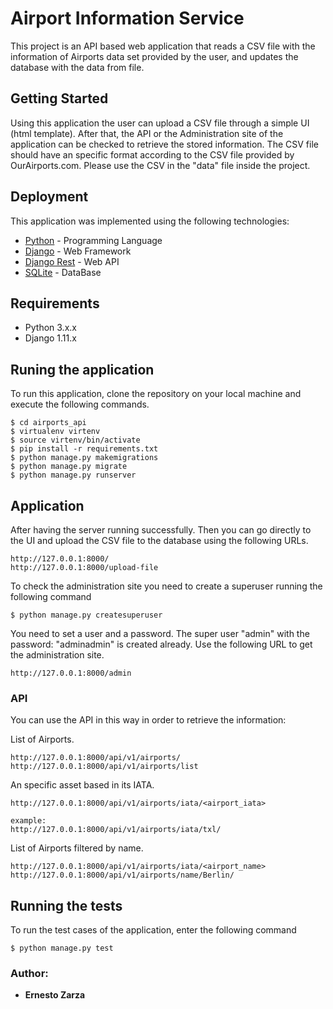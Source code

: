# Airport Information Service

This project is an API based web application that reads a CSV file with the information of Airports data set provided by the user, and updates the database with the data from file.

## Getting Started

Using this application the user can upload a CSV file through a simple UI (html template).
After that, the API or the Administration site of the application can be checked to retrieve the stored information.
The CSV file should have an specific format according to the CSV file provided by OurAirports.com. 
Please use the CSV in the "data" file inside the project.  


## Deployment

This application was implemented using the following technologies:


* [Python](https://www.python.org/) - Programming Language
* [Django](https://www.djangoproject.com/) - Web Framework
* [Django Rest](https://www.django-rest-framework.org/) - Web API
* [SQLite](https://www.sqlite.org/index.html) - DataBase

## Requirements

* Python 3.x.x
* Django 1.11.x

## Runing the application

To run this application, clone the repository on your local machine and execute the following commands.

```
$ cd airports_api
$ virtualenv virtenv
$ source virtenv/bin/activate
$ pip install -r requirements.txt
$ python manage.py makemigrations
$ python manage.py migrate
$ python manage.py runserver
 ```

## Application

After having the server running successfully. Then you can go directly to the UI and upload the CSV file to the database using the following URLs.

```
http://127.0.0.1:8000/
http://127.0.0.1:8000/upload-file

```

To check the administration site you need to create a superuser running the following command

```
$ python manage.py createsuperuser

```

You need to set a user and a password. The super user "admin" with the password: "adminadmin" is created already. Use the following URL to get the administration site. 

```
http://127.0.0.1:8000/admin
```

### API

You can use the API in this way in order to retrieve the information:

List of Airports.
```
http://127.0.0.1:8000/api/v1/airports/
http://127.0.0.1:8000/api/v1/airports/list
``` 

An specific asset based in its IATA.
```
http://127.0.0.1:8000/api/v1/airports/iata/<airport_iata>

example:
http://127.0.0.1:8000/api/v1/airports/iata/txl/   
```

List of Airports filtered by name.
```
http://127.0.0.1:8000/api/v1/airports/iata/<airport_name>
http://127.0.0.1:8000/api/v1/airports/name/Berlin/
``` 

## Running the tests

To run the test cases of the application, enter the following command

```
$ python manage.py test
```


### Author:

* **Ernesto Zarza**

